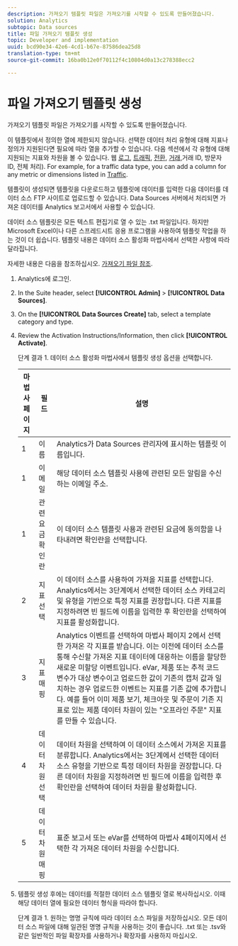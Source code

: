 ```yaml
---
description: 가져오기 템플릿 파일은 가져오기를 시작할 수 있도록 만들어졌습니다.
solution: Analytics
subtopic: Data sources
title: 파일 가져오기 템플릿 생성
topic: Developer and implementation
uuid: bcd90e34-42e6-4cd1-b67e-87586dea25d8
translation-type: tm+mt
source-git-commit: 16ba0b12e0f70112f4c10804d0a13c278388ecc2

---
```



# 파일 가져오기 템플릿 생성

가져오기 템플릿 파일은 가져오기를 시작할 수 있도록 만들어졌습니다.

이 템플릿에서 정의한 열에 제한되지 않습니다. 선택한 데이터 처리 유형에 대해 지표나 정의가 지원된다면 필요에 따라 열을 추가할 수 있습니다. 다음 섹션에서 각 유형에 대해 지원되는 지표와 차원을 볼 수 있습니다. 웹 [로그](/help/import/c-data-sources/c-datasrc-types/datasrc-web-log.md), [트래픽](/help/import/c-data-sources/c-datasrc-types/datasrc-traffic.md), [전환](/help/import/c-data-sources/c-datasrc-types/datasrc-conversion.md), [거래,](/help/import/c-data-sources/c-datasrc-types/datasrc-transactionid.md)[](/help/import/c-data-sources/c-datasrc-types/datasrc-visitorid.md)[](/help/import/c-data-sources/c-datasrc-types/datasrc-full-processing.md)거래 ID, 방문자 ID, 전체 처리). For example, for a traffic data type, you can add a column for any metric or dimensions listed in [Traffic](/help/import/c-data-sources/c-datasrc-types/datasrc-traffic.md).

템플릿이 생성되면 템플릿을 다운로드하고 템플릿에 데이터를 입력한 다음 데이터를 데이터 소스 FTP 사이트로 업로드할 수 있습니다. Data Sources 서버에서 처리되면 가져온 데이터를 Analytics 보고서에서 사용할 수 있습니다.

데이터 소스 템플릿은 모든 텍스트 편집기로 열 수 있는 .txt 파일입니다. 하지만 Microsoft Excel이나 다른 스프레드시트 응용 프로그램을 사용하여 템플릿 작업을 하는 것이 더 쉽습니다. 템플릿 내용은 데이터 소스 활성화 마법사에서 선택한 사항에 따라 달라집니다.

자세한 내용은 다음을 참조하십시오. [가져오기 파일 참조](/help/import/c-data-sources/datasrc-template/datasrc-import-file-reference.md).

1. Analytics에 로그인.
1. In the Suite header, select **[!UICONTROL Admin]** &gt; **[!UICONTROL Data Sources]**.
1. On the **[!UICONTROL Data Sources Create]** tab, select a template category and type.
1. Review the Activation Instructions/Information, then click **[!UICONTROL Activate]**.

   단계 결과 1. 데이터 소스 활성화 마법사에서 템플릿 생성 옵션을 선택합니다.

   | 마법사 페이지 | 필드 | 설명 |
   |--- |--- |--- |
   | 1 |  이름  | Analytics가 Data Sources 관리자에 표시하는 템플릿 이름입니다. |
   | 1 | 이메일 | 해당 데이터 소스 템플릿 사용에 관련된 모든 알림을 수신하는 이메일 주소. |
   | 1 | 관련 요금 확인란 | 이 데이터 소스 템플릿 사용과 관련된 요금에 동의함을 나타내려면 확인란을 선택합니다. |
   | 2 | 지표 선택 | 이 데이터 소스를 사용하여 가져올 지표를 선택합니다. Analytics에서는 3단계에서 선택한 데이터 소스 카테고리 및 유형을 기반으로 특정 지표를 권장합니다.  다른 지표를 지정하려면 빈 필드에 이름을 입력한 후 확인란을 선택하여 지표를 활성화합니다. |
   | 3 | 지표 매핑 | Analytics 이벤트를 선택하여 마법사 페이지 2에서 선택한 가져온 각 지표를 받습니다.  이는 이전에 데이터 소스를 통해 수신할 가져온 지표 데이터에 대응하는 이름을 할당한 새로운 미할당 이벤트입니다.  eVar, 제품 또는 추적 코드 변수가 대상 변수이고 업로드한 값이 기존의 캡처 값과 일치하는 경우 업로드한 이벤트는 지표를 기존 값에 추가합니다. 예를 들어 이미 제품 보기, 체크아웃 및 주문이 기존 지표로 있는 제품 데이터 차원이 있는 "오프라인 주문" 지표를 만들 수 있습니다. |
   | 4 | 데이터 차원 선택 | 데이터 차원을 선택하여 이 데이터 소스에서 가져온 지표를 분류합니다. Analytics에서는 3단계에서 선택한 데이터 소스 유형을 기반으로 특정 데이터 차원을 권장합니다.  다른 데이터 차원을 지정하려면 빈 필드에 이름을 입력한 후 확인란을 선택하여 데이터 차원을 활성화합니다. |
   | 5 | 데이터 차원 매핑 | 표준 보고서 또는 eVar를 선택하여 마법사 4페이지에서 선택한 각 가져온 데이터 차원을 수신합니다. |

1. 템플릿 생성 후에는 데이터를 적절한 데이터 소스 템플릿 열로 복사하십시오. 이때 해당 데이터 열에 필요한 데이터 형식을 따라야 합니다.

   단계 결과 1. 원하는 명명 규칙에 따라 데이터 소스 파일을 저장하십시오. 모든 데이터 소스 파일에 대해 일관된 명명 규칙을 사용하는 것이 좋습니다. .txt 또는 .tsv와 같은 일반적인 파일 확장자를 사용하거나 확장자를 사용하지 마십시오.

